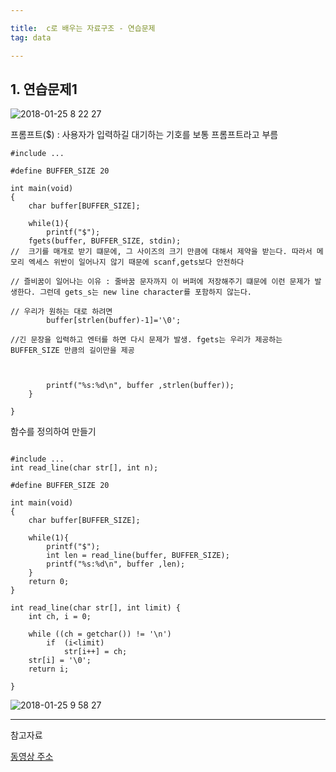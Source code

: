 ```yaml
---

title:  c로 배우는 자료구조 - 연습문제
tag: data

---
```





## 1. 연습문제1

![2018-01-25 8 22 27](https://user-images.githubusercontent.com/23495876/35386049-dee45ffc-020d-11e8-9c8d-9a78374f71e7.png)

프롬프트($) : 사용자가 입력하길 대기하는 기호를 보통 프롬프트라고 부름

```
#include ...

#define BUFFER_SIZE 20

int main(void)
{
	char buffer[BUFFER_SIZE];
    
    while(1){
    	printf("$");
	fgets(buffer, BUFFER_SIZE, stdin);
//  크기를 매개로 받기 떄문에, 그 사이즈의 크기 만큼에 대해서 제약을 받는다. 따라서 메모리 엑세스 위반이 일어나지 않기 때문에 scanf,gets보다 안전하다

// 즐비꿈이 일어나는 이유 : 줄바꿈 문자까지 이 버퍼에 저장해주기 떄문에 이런 문제가 발생한다. 그런데 gets_s는 new line character를 포함하지 않는다.

// 우리가 원하는 대로 하려면
		buffer[strlen(buffer)-1]='\0';
        
//긴 문장을 입력하고 엔터를 하면 다시 문제가 발생. fgets는 우리가 제공하는 BUFFER_SIZE 만큼의 길이만을 제공



		printf("%s:%d\n", buffer ,strlen(buffer));    	
    }

}

```

함수를 정의하여 만들기

```

#include ...
int read_line(char str[], int n);

#define BUFFER_SIZE 20

int main(void)
{
	char buffer[BUFFER_SIZE];
    
    while(1){
    	printf("$");
		int len = read_line(buffer, BUFFER_SIZE);
        printf("%s:%d\n", buffer ,len);    	
    }
	return 0;
}

int read_line(char str[], int limit) {
	int ch, i = 0;
    
    while ((ch = getchar()) != '\n')
    	if	(i<limit)
			str[i++] = ch;
    str[i] = '\0';
    return i;
    
}

```
![2018-01-25 9 58 27](https://user-images.githubusercontent.com/23495876/35389394-ec62feba-021a-11e8-8be0-38cf5356c2a0.png)

---

참고자료

[동영상 주소](https://www.inflearn.com/course/c%EB%A1%9C-%EB%B0%B0%EC%9A%B0%EB%8A%94-%EC%9E%90%EB%A3%8C%EA%B5%AC%EC%A1%B0-%EB%B0%8F-%EC%97%AC%EB%9F%AC%EA%B0%80%EC%A7%80-%EC%98%88%EC%A0%9C-%EC%8B%A4%EC%8A%B5/?subscribe )

